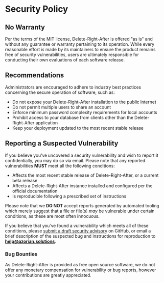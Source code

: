 # Security Policy

## No Warranty

Per the terms of the MIT license, Delete-Right-After is offered "as is" and without any guarantee or warranty pertaining to its operation. While every reasonable effort is made by its maintainers to ensure the product remains free of security vulnerabilities, users are ultimately responsible for conducting their own evaluations of each software release.

## Recommendations

Administrators are encouraged to adhere to industry best practices concerning the secure operation of software, such as:

* Do not expose your Delete-Right-After installation to the public Internet
* Do not permit multiple users to share an account
* Enforce minimum password complexity requirements for local accounts
* Prohibit access to your database from clients other than the Delete-Right-After application
* Keep your deployment updated to the most recent stable release

## Reporting a Suspected Vulnerability

If you believe you've uncovered a security vulnerability and wish to report it confidentially, you may do so via email. Please note that any reported vulnerabilities **MUST** meet all the following conditions:

* Affects the most recent stable release of Delete-Right-After, or a current beta release
* Affects a Delete-Right-After instance installed and configured per the official documentation
* Is reproducible following a prescribed set of instructions

Please note that we **DO NOT** accept reports generated by automated tooling which merely suggest that a file or file(s) _may_ be vulnerable under certain conditions, as these are most often innocuous.

If you believe that you've found a vulnerability which meets all of these conditions, please [submit a draft security advisory](https://github.com/AzorianSolutions/delete-right-after/security/advisories/new) on GitHub, or email a brief description of the suspected bug and instructions for reproduction to **help@azorian.solutions**.

### Bug Bounties

As Delete-Right-After is provided as free open source software, we do not offer any monetary compensation for vulnerability or bug reports, however your contributions are greatly appreciated.